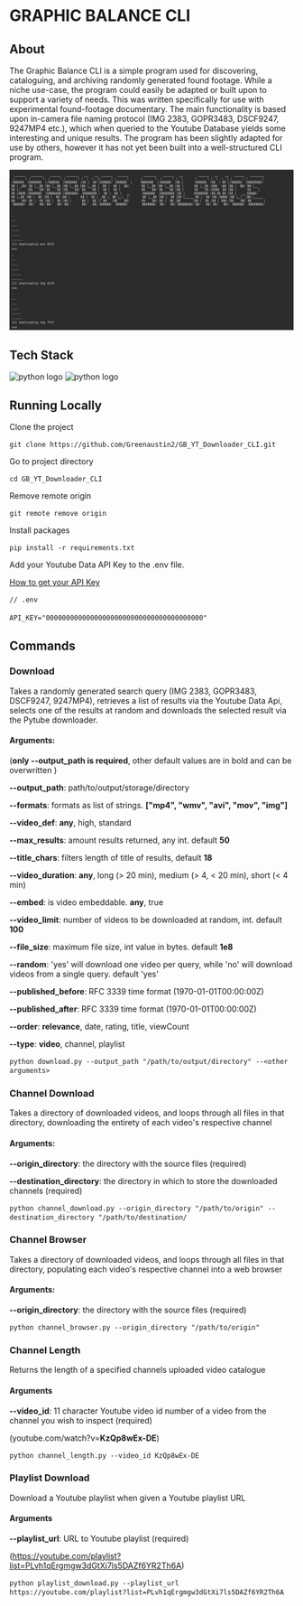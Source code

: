 # GRAPHIC BALANCE CLI

## About

The Graphic Balance CLI is a simple program used for discovering, cataloguing, and archiving randomly generated found footage. While a niche use-case, the program could easily be adapted or built upon to support a variety of needs. This was written specifically for use with experimental found-footage documentary. The main functionality is based upon in-camera file naming protocol (IMG 2383, GOPR3483, DSCF9247, 9247MP4 etc.), which when queried to the Youtube Database yields some interesting and unique results. The program has been slightly adapted for use by others, however it has not yet been built into a well-structured CLI program.

![screen shot one](./gbd.png?raw=true)

## Tech Stack

![python logo](https://img.shields.io/badge/Python-FFD43B?style=for-the-badge&logo=python&logoColor=blue) ![python logo](https://img.shields.io/badge/YouTube-FF0000?style=for-the-badge&logo=youtube&logoColor=white) 


## Running Locally

Clone the project
```
git clone https://github.com/Greenaustin2/GB_YT_Downloader_CLI.git
```
Go to project directory
```
cd GB_YT_Downloader_CLI
```
Remove remote origin
```
git remote remove origin
```
Install packages
```
pip install -r requirements.txt
```

Add your Youtube Data API Key to the .env file.

[How to get your API Key](https://blog.hubspot.com/website/how-to-get-youtube-api-key)
```
// .env

API_KEY="000000000000000000000000000000000000000"
```

## Commands

### Download

Takes a randomly generated search query (IMG 2383, GOPR3483, DSCF9247, 9247MP4), retrieves a list of results via the Youtube Data Api, selects one of the results at random and downloads the selected result via the Pytube downloader.

#### Arguments:

(**only --output_path is required**, other default values are in bold and can be overwritten )

**--output_path**: path/to/output/storage/directory

**--formats**: formats as list of strings. **["mp4", "wmv", "avi", "mov", "img"]**

**--video_def**: **any**, high, standard

**--max_results**: amount results returned, any int. default **50**

**--title_chars**: filters length of title of results, default **18**

**--video_duration**: **any**, long (> 20 min), medium (> 4, < 20 min), short (< 4 min)

**--embed**: is video embeddable. **any**, true

**--video_limit**: number of videos to be downloaded at random, int. default **100**

**--file_size**: maximum file size, int value in bytes. default **1e8**

**--random**: 'yes' will download one video per query, while 'no' will download videos from a single query. default 'yes'

**--published_before**: RFC 3339 time format (1970-01-01T00:00:00Z)

**--published_after**: RFC 3339 time format (1970-01-01T00:00:00Z)

**--order**: **relevance**, date, rating, title, viewCount

**--type**: **video**, channel, playlist

```
python download.py --output_path "/path/to/output/directory" --<other arguments>
```

### Channel Download

Takes a directory of downloaded videos, and loops through all files in that directory, downloading the entirety of each video's respective channel

#### Arguments:

**--origin_directory**: the directory with the source files (required)

**--destination_directory**: the directory in which to store the downloaded channels (required)
```
python channel_download.py --origin_directory "/path/to/origin" --destination_directory "/path/to/destination/
```

### Channel Browser

Takes a directory of downloaded videos, and loops through all files in that directory, populating each video's respective channel into a web browser

#### Arguments:

**--origin_directory**: the directory with the source files (required)

```
python channel_browser.py --origin_directory "/path/to/origin"
```

### Channel Length

Returns the length of a specified channels uploaded video catalogue

#### Arguments
**--video_id**: 11 character Youtube video id number of a video from the channel you wish to inspect (required)

(youtube.com/watch?v=**KzQp8wEx-DE**)

```
python channel_length.py --video_id KzQp8wEx-DE
```

### Playlist Download

Download a Youtube playlist when given a Youtube playlist URL

#### Arguments
**--playlist_url**: URL to Youtube playlist (required)

(https://youtube.com/playlist?list=PLvh1qErgmgw3dGtXi7ls5DAZf6YR2Th6A)

```
python playlist_download.py --playlist_url https://youtube.com/playlist?list=PLvh1qErgmgw3dGtXi7ls5DAZf6YR2Th6A
```








